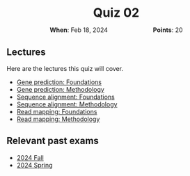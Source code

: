 <h1 style="margin-bottom: 0.4em; text-align: center;">
    Quiz 02
</h1>

<p style="text-align: center;">
    <object hspace="50">
        <strong>When</strong></a>: Feb 18, 2024
    </object>
    <object hspace="50">
        <strong>Points</strong></a>: 20
    </object>
</p>

## Lectures

Here are the lectures this quiz will cover.

-   [Gene prediction: Foundations](../../../lectures/04A/)
-   [Gene prediction: Methodology](../../../lectures/04B/)
-   [Sequence alignment: Foundations](../../../lectures/05A/)
-   [Sequence alignment: Methodology](../../../lectures/05B/)
-   [Read mapping: Foundations](../../../lectures/06A/)
-   [Read mapping: Methodology](../../../lectures/06B/)

## Relevant past exams

-   [2024 Fall](https://pitt-biosc1540-2024f.oasci.org/assessments/exams/bioinformatics/)
-   [2024 Spring](https://pitt-biosc1540-2024f.oasci.org/assessments/exams/bioinformatics/#past-exams)
